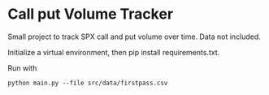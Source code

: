 # Call put Volume Tracker 

Small project to track SPX call and put volume over time.  Data not included.

Initialize a virtual environment, then pip install requirements.txt.

Run with

`python main.py --file src/data/firstpass.csv`